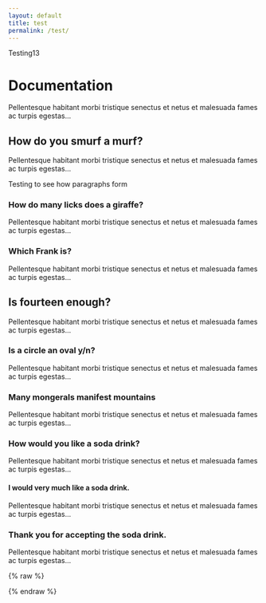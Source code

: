 ```yaml
---
layout: default
title: test
permalink: /test/
---
```


Testing13

# Documentation

<div markdown="1">
<span style="display:block" class="note">

  <p>Pellentesque habitant morbi tristique senectus et netus et malesuada fames ac turpis egestas...</p>  

  <div class="all-questions">
    
<h2>How do you smurf a murf?</h2>
    
Pellentesque habitant morbi tristique senectus et netus et malesuada fames ac turpis egestas... 

Testing to see how paragraphs form
    
<h3>How do many licks does a giraffe?</h3>

Pellentesque habitant morbi tristique senectus et netus et malesuada fames ac turpis egestas...
    
<h3>Which Frank is?</h3>

Pellentesque habitant morbi tristique senectus et netus et malesuada fames ac turpis egestas...
    
<h2>Is fourteen enough?</h2>

Pellentesque habitant morbi tristique senectus et netus et malesuada fames ac turpis egestas... 
    
<h3>Is a circle an oval y/n?</h3>

Pellentesque habitant morbi tristique senectus et netus et malesuada fames ac turpis egestas...
    
<h3>Many mongerals manifest mountains</h3>

Pellentesque habitant morbi tristique senectus et netus et malesuada fames ac turpis egestas...  
    
<h3>How would you like a soda drink?</h3>

Pellentesque habitant morbi tristique senectus et netus et malesuada fames ac turpis egestas... 
    
<h4>I would very much like a soda drink.</h4>

Pellentesque habitant morbi tristique senectus et netus et malesuada fames ac turpis egestas...  
    
<h3>Thank you for accepting the soda drink.</h3>

Pellentesque habitant morbi tristique senectus et netus et malesuada fames ac turpis egestas...

  </div>
  </span>
</div>


{% raw %}

<script src="https://code.jquery.com/jquery-3.6.0.min.js"></script>
<script>
var ToC =
  "<nav role='navigation' class='table-of-contents'>" +
    "<h2>On this page:</h2>" +
    "<ol>";

var newLine, el, title, link, currentH2Id = null, currentH3Id = null;

// Loop through h2, h3, and h4 elements
$("h2, h3, h4").each(function(index) {
  el = $(this);
  title = el.text();

  // Check if the element has an id, if not, assign a unique id based on the index
  if (!el.attr("id")) {
    var newId = "section-" + index;
    el.attr("id", newId);
  }

  link = "#" + el.attr("id");

  // Handle h2 elements
  if (el.is("h2")) {
    // Close previous lists if necessary
    if (currentH3Id !== null) {
      ToC += "</li></ol>"; // Close h3
      currentH3Id = null;
    }
    if (currentH2Id !== null) {
      ToC += "</li>"; // Close h2
    }

    // Create a new list item for the h2
    newLine =
      "<li>" +
        "<a href='" + link + "'>" +
          title +
        "</a>" +
        "<ol>"; // Start a new nested list for h3s
    currentH2Id = el.attr("id");
  }

  // Handle h3 elements
  if (el.is("h3")) {
    // Close previous h3 list if necessary
    if (currentH3Id !== null) {
      ToC += "</li>"; // Close h3 but leave the ol open for new h4s
    }

    // Create a new list item for the h3
    newLine =
      "<li>" +
        "<a href='" + link + "'>" +
          title +
        "</a>";
    currentH3Id = el.attr("id");
  }

  // Handle h4 elements
  if (el.is("h4")) {
    // Create a nested list item for the h4 under the last h3
    newLine =
      "<ol><li>" +
        "<a href='" + link + "'>" +
          title +
        "</a>" +
      "</li></ol>";
  }

  ToC += newLine;
});

// Close any remaining open lists
if (currentH3Id !== null) {
  ToC += "</li></ol>"; // Close h3 list
}
if (currentH2Id !== null) {
  ToC += "</li>"; // Close h2 list
}

ToC +=
   "</ol>" +
  "</nav>";

$(".all-questions").prepend(ToC);
</script>

{% endraw %}

</article>
